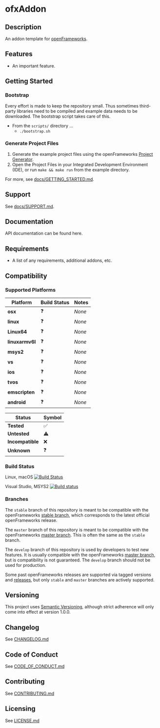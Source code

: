 # ofxAddon

## Description

An addon template for [openFrameworks](https://openframeworks.cc).

## Features

-   An important feature.

## Getting Started

### Bootstrap

Every effort is made to keep the repository small. Thus sometimes third-party libraries need to be compiled and example data needs to be downloaded. The bootstrap script takes care of this.

-   From the `scripts/` directory ...
    -   `./bootstrap.sh`

### Generate Project Files

1.   Generate the example project files using the openFrameworks [Project Generator](http://openframeworks.cc/learning/01_basics/how_to_add_addon_to_project/).
2.   Open the Project Files in your Integrated Development Environment (IDE), or run `make && make run` from the example directory.

For more, see [docs/GETTING_STARTED.md](docs/GETTING_STARTED.md).

## Support

See [docs/SUPPORT.md](docs/SUPPORT.md).

## Documentation

API documentation can be found here.

## Requirements

-   A list of any requirements, additional addons, etc.

## Compatibility

### Supported Platforms

| Platform          | Build Status | Notes  |
|-------------------|--------------|--------|
| **osx**           |      ❓      | _None_ |
| **linux**         |      ❓      | _None_ |
| **Linux64**       |      ❓      | _None_ |
| **linuxarmv6l**   |      ❓      | _None_ |
| **msys2**         |      ❓      | _None_ |
| **vs**            |      ❓      | _None_ |
| **ios**           |      ❓      | _None_ |
| **tvos**          |      ❓      | _None_ |
| **emscripten**    |      ❓      | _None_ |
| **android**       |      ❓      | _None_ |

|      Status      | Symbol |
|------------------|--------|
| **Tested**       |   ✅   | 
| **Untested**     |   ⚠️   |
| **Incompatible** |   ❌   |
| **Unknown**      |   ❓   |


### Build Status

Linux, macOS [![Build Status](https://travis-ci.org/bakercp/ofxIO.svg?branch=master)](https://travis-ci.org/bakercp/ofxIO)

Visual Studio, MSYS2 [![Build status](https://ci.appveyor.com/api/projects/status/krr0ck8ffida8nsj/branch/master?svg=true)](https://ci.appveyor.com/project/bakercp/ofxio/branch/master)

### Branches

The `stable` branch of this repository is meant to be compatible with the openFrameworks [stable branch](https://github.com/openframeworks/openFrameworks/tree/stable), which corresponds to the latest official openFrameworks release.

The `master` branch of this repository is meant to be compatible with the openFrameworks [master branch](https://github.com/openframeworks/openFrameworks/tree/master). This is often the same as the `stable` branch.

The `develop` branch of this repository is used by developers to test new features. It is usually compatible with the openFrameworks [master branch](https://github.com/openframeworks/openFrameworks/tree/master), but is compatibility is not guaranteed. The `develop` branch should not be used for production.

Some past openFrameworks releases are supported via tagged versions and [releases](releases/), but only `stable` and `master` branches are actively supported.

## Versioning

This project uses [Semantic Versioning](http://semver.org/spec/v2.0.0.html), although strict adherence will only come into effect at version 1.0.0.

## Changelog

See [CHANGELOG.md](CHANGELOG.md)

## Code of Conduct

See [CODE_OF_CONDUCT.md](CODE_OF_CONDUCT.md)

## Contributing

See [CONTRIBUTING.md](CONTRIBUTING.md)

## Licensing

See [LICENSE.md](LICENSE.md)
